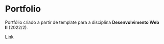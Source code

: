 # Portfolio

Portfólio criado a partir de template para a disciplina **Desenvolvimento Web II** (2022/2).

[Link](https://leocaje.github.io/leocaje.github.io-portfolio/)
